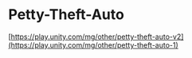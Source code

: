 # Petty-Theft-Auto

[https://play.unity.com/mg/other/petty-theft-auto-v2](https://play.unity.com/mg/other/petty-theft-auto-1)
